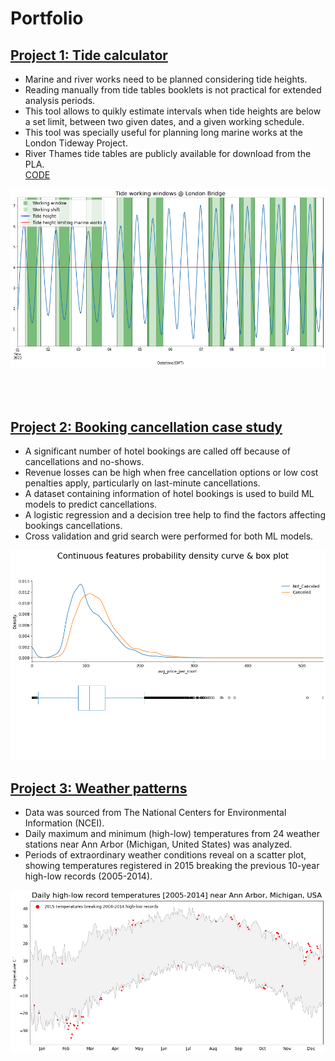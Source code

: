 # Portfolio

## [Project 1: Tide calculator](https://github.com/FranciscoGabrielMiranda/Tide_predictions)
* Marine and river works need to be planned considering tide heights.
* Reading manually from tide tables booklets is not practical for extended analysis periods.
* This tool allows to quikly estimate intervals when tide heights are below a set limit, between two given dates, and a given working schedule.
* This tool was specially useful for planning long marine works at the London Tideway Project.
* River Thames tide tables are publicly available for download from the PLA.<br />
[CODE](https://github.com/FranciscoGabrielMiranda/Tide_predictions/blob/main/Tide_predictions.ipynb)

![](/images/tide_predictions_image.png)
<br />
<br />
<br />
<br />

## [Project 2: Booking cancellation case study](https://github.com/FranciscoGabrielMiranda/Hotel_bookings_cancellations)
* A significant number of hotel bookings are called off because of cancellations and no-shows.
* Revenue losses can be high when free cancellation options or low cost penalties apply, particularly on last-minute cancellations. 
* A dataset containing information of hotel bookings is used to build ML models to predict cancellations.
* A logistic regression and a decision tree help to find the factors affecting bookings cancellations.
* Cross validation and grid search were performed for both ML models. 


![](/images/booking_case_study_image.png)
## [Project 3: Weather patterns](https://github.com/FranciscoGabrielMiranda/Weather_patterns)
*  Data was sourced from The National Centers for Environmental Information (NCEI).
*  Daily maximum and minimum (high-low) temperatures from 24 weather stations near Ann Arbor (Michigan, United States) was analyzed.
*  Periods of extraordinary weather conditions reveal on a scatter plot, showing temperatures registered in 2015 breaking the previous 10-year high-low records (2005-2014).


![](/images/weather_patterns_image_1.png)
